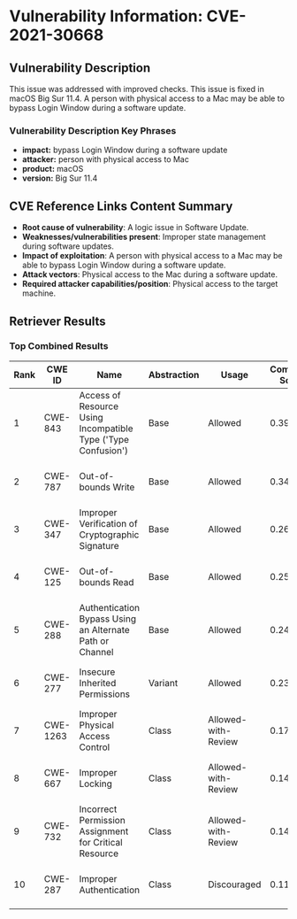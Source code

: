 # Vulnerability Information: CVE-2021-30668

## Vulnerability Description
This issue was addressed with improved checks. This issue is fixed in macOS Big Sur 11.4. A person with physical access to a Mac may be able to bypass Login Window during a software update.

### Vulnerability Description Key Phrases
- **impact:** bypass Login Window during a software update
- **attacker:** person with physical access to Mac
- **product:** macOS
- **version:** Big Sur 11.4

## CVE Reference Links Content Summary
- **Root cause of vulnerability**: A logic issue in Software Update.
- **Weaknesses/vulnerabilities present**: Improper state management during software updates.
- **Impact of exploitation**: A person with physical access to a Mac may be able to bypass Login Window during a software update.
- **Attack vectors**: Physical access to the Mac during a software update.
- **Required attacker capabilities/position**: Physical access to the target machine.

## Retriever Results

### Top Combined Results

| Rank | CWE ID | Name | Abstraction | Usage | Combined Score | Retrievers | Individual Scores |
|------|--------|------|-------------|-------|---------------|------------|-------------------|
| 1 | CWE-843 | Access of Resource Using Incompatible Type ('Type Confusion') | Base | Allowed | 0.3946 | sparse, graph | sparse: 0.065, graph: 1.000 |
| 2 | CWE-787 | Out-of-bounds Write | Base | Allowed | 0.3445 | sparse, graph | sparse: 0.067, graph: 0.857 |
| 3 | CWE-347 | Improper Verification of Cryptographic Signature | Base | Allowed | 0.2637 | dense, sparse | dense: 0.459, sparse: 0.059 |
| 4 | CWE-125 | Out-of-bounds Read | Base | Allowed | 0.2570 | sparse, graph | sparse: 0.055, graph: 0.631 |
| 5 | CWE-288 | Authentication Bypass Using an Alternate Path or Channel | Base | Allowed | 0.2444 | dense, sparse | dense: 0.425, sparse: 0.056 |
| 6 | CWE-277 | Insecure Inherited Permissions | Variant | Allowed | 0.2396 | dense, sparse | dense: 0.449, sparse: 0.061 |
| 7 | CWE-1263 | Improper Physical Access Control | Class | Allowed-with-Review | 0.1779 | dense, sparse | dense: 0.491, sparse: 0.100 |
| 8 | CWE-667 | Improper Locking | Class | Allowed-with-Review | 0.1451 | dense, sparse | dense: 0.420, sparse: 0.064 |
| 9 | CWE-732 | Incorrect Permission Assignment for Critical Resource | Class | Allowed-with-Review | 0.1415 | dense, sparse | dense: 0.418, sparse: 0.055 |
| 10 | CWE-287 | Improper Authentication | Class | Discouraged | 0.1144 | dense, sparse | dense: 0.443, sparse: 0.059 |

